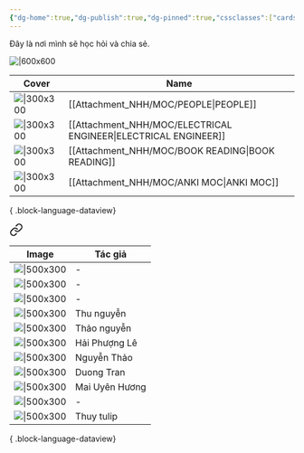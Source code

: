 ```yaml
---
{"dg-home":true,"dg-publish":true,"dg-pinned":true,"cssclasses":["cards-1-1","cards"],"permalink":"/Homepage/","pinned":true,"tags":["gardenEntry"],"dgPassFrontmatter":true,"noteIcon":"2","created":"2023-12-15T08:45:46.449+07:00","updated":"2024-01-04T12:26:25.076+07:00"}
---
```


Đây là nơi mình sẽ học hỏi và chia sẻ. 


![|600x600](https://i.imgur.com/d8aJSIo.png)


| Cover                                                                                                                                                                                                                                     | Name                                                               |
| ----------------------------------------------------------------------------------------------------------------------------------------------------------------------------------------------------------------------------------------- | ------------------------------------------------------------------ |
| ![\|300x300](https://images.unsplash.com/photo-1517732306149-e8f829eb588a?crop=entropy&cs=tinysrgb&fit=max&fm=jpg&ixid=M3wzNjAwOTd8MHwxfHNlYXJjaHwzfHxQRU9QTEV8ZW58MHwwfHx8MTcwNDMzOTI3Mnww&ixlib=rb-4.0.3&q=80&w=1080)                   | [[Attachment_NHH/MOC/PEOPLE\|PEOPLE]]                           |
| ![\|300x300](https://images.unsplash.com/photo-1534224039826-c7a0eda0e6b3?crop=entropy&cs=tinysrgb&fit=max&fm=jpg&ixid=M3wzNjAwOTd8MHwxfHNlYXJjaHwxfHxFTEVDVFJJQ3xlbnwwfDB8fHwxNzA0MzM5Mjk1fDA&ixlib=rb-4.0.3&q=80&w=1080)                | [[Attachment_NHH/MOC/ELECTRICAL ENGINEER\|ELECTRICAL ENGINEER]] |
| ![\|300x300](https://images.unsplash.com/photo-1549737221-bef65e2604a6?crop=entropy&cs=tinysrgb&fit=max&fm=jpg&ixid=M3wzNjAwOTd8MHwxfHNlYXJjaHwyMnx8Qk9PSyUyMFJFQURJTkd8ZW58MHwwfHx8MTcwNDMzOTMyNXww&ixlib=rb-4.0.3&q=80&w=1080)          | [[Attachment_NHH/MOC/BOOK READING\|BOOK READING]]               |
| ![\|300x300](https://images.unsplash.com/photo-1524525457897-bca9d803c895?crop=entropy&cs=tinysrgb&fit=max&fm=jpg&ixid=M3wzNjAwOTd8MHwxfHNlYXJjaHwxNHx8U1BBQ0UlMjBSRVBFVElUSU9OfGVufDB8MHx8fDE3MDQzNDQyNzh8MA&ixlib=rb-4.0.3&q=80&w=1080) | [[Attachment_NHH/MOC/ANKI MOC\|ANKI MOC]]                       |

{ .block-language-dataview}

<div class="transclusion internal-embed is-loaded"><div class="markdown-embed">







</div></div>


<div class="transclusion internal-embed is-loaded"><div class="markdown-embed">






</div></div>


<div class="transclusion internal-embed is-loaded"><a class="markdown-embed-link" href="/attachment-nhh/moc/people/" aria-label="Open link"><svg xmlns="http://www.w3.org/2000/svg" width="24" height="24" viewBox="0 0 24 24" fill="none" stroke="currentColor" stroke-width="2" stroke-linecap="round" stroke-linejoin="round" class="svg-icon lucide-link"><path d="M10 13a5 5 0 0 0 7.54.54l3-3a5 5 0 0 0-7.07-7.07l-1.72 1.71"></path><path d="M14 11a5 5 0 0 0-7.54-.54l-3 3a5 5 0 0 0 7.07 7.07l1.71-1.71"></path></svg></a><div class="markdown-embed">





| Image                                                                                                                                                                                                                          | Tác giả        |
| ------------------------------------------------------------------------------------------------------------------------------------------------------------------------------------------------------------------------------ | -------------- |
| ![\|500x300](\-)                                                                                                                                                                                                               | \-             |
| ![\|500x300](\-)                                                                                                                                                                                                               | \-             |
| ![\|500x300](\-)                                                                                                                                                                                                               | \-             |
| ![\|500x300](\-)                                                                                                                                                                                                               | Thu nguyễn     |
| ![\|500x300](\-)                                                                                                                                                                                                               | Thảo nguyễn    |
| ![\|500x300](\-)                                                                                                                                                                                                               | Hải Phượng Lê  |
| ![\|500x300](\-)                                                                                                                                                                                                               | Nguyễn Thảo    |
| ![\|500x300](\-)                                                                                                                                                                                                               | Duong Tran     |
| ![\|500x300](https://images.unsplash.com/photo-1465343161283-c1959138ddaa?crop=entropy&cs=tinysrgb&fit=max&fm=jpg&ixid=M3wzNjAwOTd8MHwxfHNlYXJjaHwxfHxpbXByb3ZlbWVudHxlbnwwfDB8fHwxNzA0MzQ0ODE5fDA&ixlib=rb-4.0.3&q=80&w=1080) | Mai Uyên Hương |
| ![\|500x300](https://images.unsplash.com/photo-1444583791700-0bd8d26df657?crop=entropy&cs=tinysrgb&fit=max&fm=jpg&ixid=M3wzNjAwOTd8MHwxfHNlYXJjaHwzfHx0b3B8ZW58MHwwfHx8MTcwNDM0NDc5MXww&ixlib=rb-4.0.3&q=80&w=1080)            | \-             |
| ![\|500x300](\-)                                                                                                                                                                                                               | Thuy tulip     |

{ .block-language-dataview}






</div></div>


<div class="transclusion internal-embed is-loaded"><div class="markdown-embed">






</div></div>
